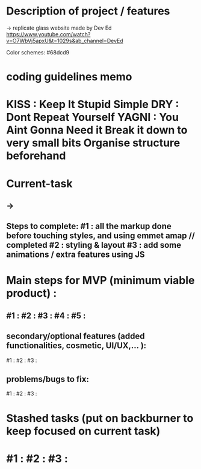 Description of project / features
===============================
-> replicate glass website made by Dev Ed
https://www.youtube.com/watch?v=O7WbVj5apxU&t=1029s&ab_channel=DevEd

Color schemes:
#68dcd9


coding guidelines memo 
=============
KISS : Keep It Stupid Simple
DRY : Dont Repeat Yourself
YAGNI : You Aint Gonna Need it
Break it down to very small bits
Organise structure beforehand
=============

Current-task 
==========
-> 
---
Steps to complete:
#1 : all the markup done before touching styles, and using emmet amap // completed
#2 : styling & layout
#3 : add some animations / extra features using JS
---

Main steps for MVP (minimum viable product) :
==========
#1 : 
#2 : 
#3 : 
#4 : 
#5 : 
---

secondary/optional features (added functionalities, cosmetic, UI/UX,... ):
------------------
#1 : 
#2 : 
#3 : 


problems/bugs to fix:
------------------
#1 : 
#2 : 
#3 : 

Stashed tasks (put on backburner to keep focused on current task)
==========
#1 : 
#2 : 
#3 : 
========== 